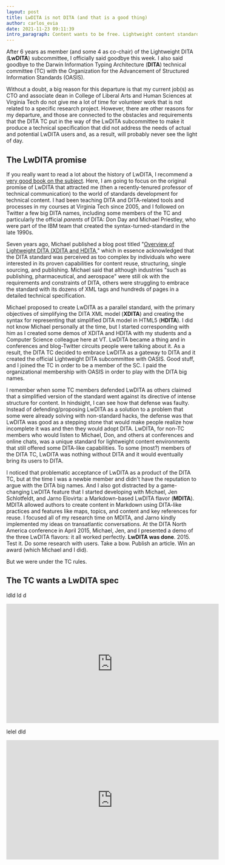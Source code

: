 ```yaml
---
layout: post
title: LwDITA is not DITA (and that is a good thing)
author: carlos_evia
date: 2021-11-23 09:11:39
intro_paragraph: Content wants to be free. Lightweight content standards also want to be free.
---
```

After 6 years as member (and some 4 as co-chair) of the Lightweight DITA (**LwDITA**) subcommittee, I officially said goodbye this week. I also said goodbye to the Darwin Information Typing Architecture (**DITA**) technical committee (TC) with the Organization for the Advancement of Structured Information Standards (OASIS).

Without a doubt, a big reason for this departure is that my current job(s) as CTO and associate dean in College of Liberal Arts and Human Sciences at Virginia Tech do not give me a lot of time for volunteer work that is not related to a specific research project. However, there are other reasons for my departure, and those are connected to the obstacles and requirements that the DITA TC put in the way of the LwDITA subcommittee to make it produce a technical specification that did not address the needs of actual and potential LwDITA users and, as a result, will probably never see the light of day.

## The LwDITA promise

If you really want to read a lot about the history of LwDITA, I recommend a [very good book on the subject](https://www.routledge.com/Creating-Intelligent-Content-with-Lightweight-DITA/Evia/p/book/9780815393825). Here, I am going to focus on the original promise of LwDITA that attracted me (then a recently-tenured professor of technical communication) to the world of standards development for technical content. I had been teaching DITA and DITA-related tools and processes in my courses at Virginia Tech since 2005, and I followed on Twitter a few big DITA names, including some members of the TC and particularly the official *parents* of DITA: Don Day and Michael Priestley, who were part of the IBM team that created the syntax-turned-standard in the late 1990s.

Seven years ago, Michael published a blog post titled "[Overview of Lightweight DITA (XDITA and HDITA](http://dita-archive.xml.org/blog/overview-of-lightweight-dita-xdita-and-hdita)," which in essence acknowledged that the DITA standard was perceived as too complex by individuals who were interested in its proven capabilities for content reuse, structuring, single sourcing, and publishing. Michael said that although industries "such as publishing, pharmaceutical, and aerospace" were still ok with the requirements and constraints of DITA, others were struggling to embrace the standard with its dozens of XML tags and hundreds of pages in a detailed technical specification. 

Michael proposed to create LwDITA as a parallel standard, with the primary objectives of simplifying the DITA XML model (**XDITA**) and creating the syntax for representing that simplified DITA model in HTML5 (**HDITA**). I did not know Michael personally at the time, but I started corresponding with him as I created some demos of XDITA and HDITA with my students and a Computer Science colleague here at VT. LwDITA became a thing and in conferences and blog-Twitter circuits people were talking about it. As a result, the DITA TC decided to embrace LwDITA as a gateway to DITA and it created the official Lightweight DITA subcommittee with OASIS. Good stuff, and I joined the TC in order to be a member of the SC. I paid the organizational membership with OASIS in order to play with the DITA big names.

I remember when some TC members defended LwDITA as others claimed that a simplified version of the standard went against its directive of intense structure for content. In hindsight, I can see how that defense was faulty. Instead of defending/proposing LwDITA as a solution to a problem that some were already solving with non-standard hacks, the defense was that LwDITA was good as a stepping stone that would make people realize how incomplete it was and then they would adopt DITA. LwDITA, for non-TC members who would listen to Michael, Don, and others at conferences and online chats, was a unique standard for lightweight content environments that still offered some DITA-like capabilities. To some (most?) members of the DITA TC, LwDITA was nothing without DITA and it would eventually bring its users to DITA. 

I noticed that problematic acceptance of LwDITA as a product of the DITA TC, but at the time I was a newbie member and didn't have the reputation to argue with the DITA big names. And I also got distracted by a game-changing LwDITA feature that I started developing with Michael, Jen Schlotfeldt, and Jarno Elovirta: a Markdown-based LwDITA flavor (**MDITA**). MDITA allowed authors to create content in Markdown using DITA-like practices and features like maps, topics, and content and key references for reuse. I focused all of my research time on MDITA, and Jarno kindly implemented my ideas on transatlantic conversations. At the DITA North America conference in April 2015, Michael, Jen, and I presented a demo of the three LwDITA flavors: it all worked perfectly. **LwDITA was done**. 2015. Test it. Do some research with users. Take a bow. Publish an article. Win an award (which Michael and I did).

But we were under the TC rules. 

## The TC wants a LwDITA spec

ldld ld d

<iframe width="560" height="315" src="https://www.youtube.com/embed/hQugcviHDTA" title="YouTube video player" frameborder="0" allow="accelerometer; autoplay; clipboard-write; encrypted-media; gyroscope; picture-in-picture" allowfullscreen></iframe>

lelel dld 

<iframe width="560" height="315" src="https://www.youtube.com/embed/89degLrNZM8" title="YouTube video player" frameborder="0" allow="accelerometer; autoplay; clipboard-write; encrypted-media; gyroscope; picture-in-picture" allowfullscreen></iframe>